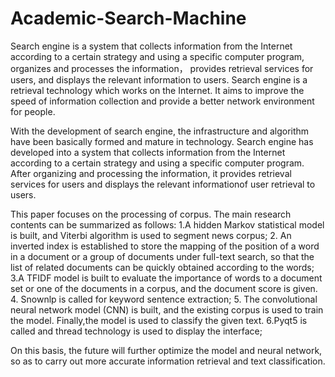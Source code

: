 # Academic-Search-Machine

Search engine is a system that collects information from the Internet according to a certain strategy and 
using a specific computer program, organizes and processes the information， provides retrieval services 
for users, and displays the relevant information to users. Search engine is a retrieval technology which 
works on the Internet. It aims to improve the speed of information collection and provide a better network
environment for people.

With the development of search engine, the infrastructure and algorithm have been basically formed and 
mature in technology. Search engine has developed into a system that collects information from the Internet
according to a certain strategy and using a specific computer program. After organizing and processing the 
information, it provides retrieval services for users and displays the relevant informationof user retrieval 
to users.

This paper focuses on the processing of corpus. The main research contents can be summarized as follows:
1.A hidden Markov statistical model is built, and Viterbi algorithm is used to segment news corpus;
2. An inverted index is established to store the mapping of the position of a word in a document or a group 
of documents under full-text search, so that the list of related documents can be quickly obtained according
to the words;
3.A TFIDF model is built to evaluate the importance of words to a document set or one of the documents in a 
corpus, and the document score is given.
4. Snownlp is called for keyword sentence extraction;
5. The convolutional neural network model (CNN) is built, and the existing corpus is used to train the model.
Finally,the model is used to classify the given text.
6.Pyqt5 is called and thread technology is used to display the interface;

On this basis, the future will further optimize the model and neural network, so as to carry out more accurate
information retrieval and text classification.


